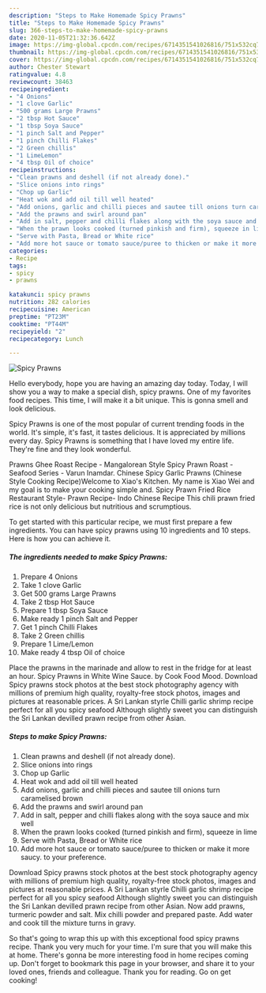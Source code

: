 ```yaml
---
description: "Steps to Make Homemade Spicy Prawns"
title: "Steps to Make Homemade Spicy Prawns"
slug: 366-steps-to-make-homemade-spicy-prawns
date: 2020-11-05T21:32:36.642Z
image: https://img-global.cpcdn.com/recipes/6714351541026816/751x532cq70/spicy-prawns-recipe-main-photo.jpg
thumbnail: https://img-global.cpcdn.com/recipes/6714351541026816/751x532cq70/spicy-prawns-recipe-main-photo.jpg
cover: https://img-global.cpcdn.com/recipes/6714351541026816/751x532cq70/spicy-prawns-recipe-main-photo.jpg
author: Chester Stewart
ratingvalue: 4.8
reviewcount: 38463
recipeingredient:
- "4 Onions"
- "1 clove Garlic"
- "500 grams Large Prawns"
- "2 tbsp Hot Sauce"
- "1 tbsp Soya Sauce"
- "1 pinch Salt and Pepper"
- "1 pinch Chilli Flakes"
- "2 Green chillis"
- "1 LimeLemon"
- "4 tbsp Oil of choice"
recipeinstructions:
- "Clean prawns and deshell (if not already done)."
- "Slice onions into rings"
- "Chop up Garlic"
- "Heat wok and add oil till well heated"
- "Add onions, garlic and chilli pieces and sautee till onions turn caramelised brown"
- "Add the prawns and swirl around pan"
- "Add in salt, pepper and chilli flakes along with the soya sauce and mix well"
- "When the prawn looks cooked (turned pinkish and firm), squeeze in lime"
- "Serve with Pasta, Bread or White rice"
- "Add more hot sauce or tomato sauce/puree to thicken or make it more saucy. to your preference."
categories:
- Recipe
tags:
- spicy
- prawns

katakunci: spicy prawns 
nutrition: 282 calories
recipecuisine: American
preptime: "PT23M"
cooktime: "PT44M"
recipeyield: "2"
recipecategory: Lunch

---
```



![Spicy Prawns](https://img-global.cpcdn.com/recipes/6714351541026816/751x532cq70/spicy-prawns-recipe-main-photo.jpg)

Hello everybody, hope you are having an amazing day today. Today, I will show you a way to make a special dish, spicy prawns. One of my favorites food recipes. This time, I will make it a bit unique. This is gonna smell and look delicious.

Spicy Prawns is one of the most popular of current trending foods in the world. It's simple, it's fast, it tastes delicious. It is appreciated by millions every day. Spicy Prawns is something that I have loved my entire life. They're fine and they look wonderful.

Prawns Ghee Roast Recipe - Mangalorean Style Spicy Prawn Roast - Seafood Series - Varun Inamdar. Chinese Spicy Garlic Prawns (Chinese Style Cooking Recipe)Welcome to Xiao&#39;s Kitchen. My name is Xiao Wei and my goal is to make your cooking simple and. Spicy Prawn Fried Rice Restaurant Style- Prawn Recipe- Indo Chinese Recipe This chili prawn fried rice is not only delicious but nutritious and scrumptious.


To get started with this particular recipe, we must first prepare a few ingredients. You can have spicy prawns using 10 ingredients and 10 steps. Here is how you can achieve it.

<!--inarticleads1-->

##### The ingredients needed to make Spicy Prawns:

1. Prepare 4 Onions
1. Take 1 clove Garlic
1. Get 500 grams Large Prawns
1. Take 2 tbsp Hot Sauce
1. Prepare 1 tbsp Soya Sauce
1. Make ready 1 pinch Salt and Pepper
1. Get 1 pinch Chilli Flakes
1. Take 2 Green chillis
1. Prepare 1 Lime/Lemon
1. Make ready 4 tbsp Oil of choice


Place the prawns in the marinade and allow to rest in the fridge for at least an hour. Spicy Prawns in White Wine Sauce. by Cook Food Mood. Download Spicy prawns stock photos at the best stock photography agency with millions of premium high quality, royalty-free stock photos, images and pictures at reasonable prices. A Sri Lankan styrle Chilli garlic shrimp recipe perfect for all you spicy seafood Although slightly sweet you can distinguish the Sri Lankan devilled prawn recipe from other Asian. 

<!--inarticleads2-->

##### Steps to make Spicy Prawns:

1. Clean prawns and deshell (if not already done).
1. Slice onions into rings
1. Chop up Garlic
1. Heat wok and add oil till well heated
1. Add onions, garlic and chilli pieces and sautee till onions turn caramelised brown
1. Add the prawns and swirl around pan
1. Add in salt, pepper and chilli flakes along with the soya sauce and mix well
1. When the prawn looks cooked (turned pinkish and firm), squeeze in lime
1. Serve with Pasta, Bread or White rice
1. Add more hot sauce or tomato sauce/puree to thicken or make it more saucy. to your preference.


Download Spicy prawns stock photos at the best stock photography agency with millions of premium high quality, royalty-free stock photos, images and pictures at reasonable prices. A Sri Lankan styrle Chilli garlic shrimp recipe perfect for all you spicy seafood Although slightly sweet you can distinguish the Sri Lankan devilled prawn recipe from other Asian. Now add prawns, turmeric powder and salt. Mix chilli powder and prepared paste. Add water and cook till the mixture turns in gravy. 

So that's going to wrap this up with this exceptional food spicy prawns recipe. Thank you very much for your time. I'm sure that you will make this at home. There's gonna be more interesting food in home recipes coming up. Don't forget to bookmark this page in your browser, and share it to your loved ones, friends and colleague. Thank you for reading. Go on get cooking!
